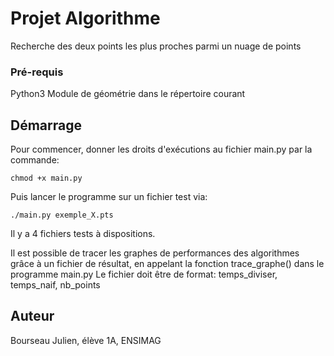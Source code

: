 # Projet Algorithme


Recherche des deux points les plus proches parmi un nuage de points


### Pré-requis

Python3
Module de géométrie dans le répertoire courant


## Démarrage
Pour commencer, donner les droits d'exécutions au fichier main.py par la commande:
```
chmod +x main.py
```
Puis lancer le programme sur un fichier test via:
```
./main.py exemple_X.pts
```
Il y a 4 fichiers tests à dispositions.

Il est possible de tracer les graphes de performances des algorithmes grâce à un fichier de résultat, en appelant la fonction trace_graphe() dans le programme main.py 
Le fichier doit être de format: temps_diviser, temps_naif, nb_points

## Auteur
Bourseau Julien, élève 1A, ENSIMAG
